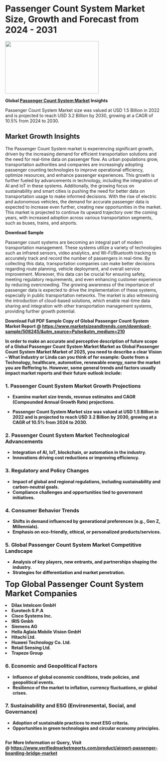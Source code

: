<H1>Passenger Count System Market Size, Growth and Forecast from 2024 - 2031</H1><img class="aligncenter size-medium wp-image-584254" src="https://thirdeyenews.in/wp-content/uploads/2024/09/Global-Market-Research-300x168.jpeg" alt="" width="300" height="168" /><p><strong>Global&nbsp;<a href="https://www.marketsizeandtrends.com/download-sample/508245/&amp;utm_source=Pulse&amp;utm_medium=210">Passenger Count System Market</a> Insights</strong></p><p>Passenger Count System Market size was valued at USD 1.5 Billion in 2022 and is projected to reach USD 3.2 Billion by 2030, growing at a CAGR of 10.5% from 2024 to 2030.</p><p><h2>Market Growth Insights</h2> <p>The Passenger Count System market is experiencing significant growth, driven by the increasing demand for efficient transportation solutions and the need for real-time data on passenger flow. As urban populations grow, transportation authorities and companies are increasingly adopting passenger counting technologies to improve operational efficiency, optimize resources, and enhance passenger experiences. This growth is further fueled by advancements in technology, including the integration of AI and IoT in these systems. Additionally, the growing focus on sustainability and smart cities is pushing the need for better data on transportation usage to make informed decisions. With the rise of electric and autonomous vehicles, the demand for accurate passenger data is expected to increase even further, creating new opportunities in the market. This market is projected to continue its upward trajectory over the coming years, with increased adoption across various transportation segments, such as buses, trains, and airports.</p> <p><strong>Download Sample</strong></p> <p>Passenger count systems are becoming an integral part of modern transportation management. These systems utilize a variety of technologies such as infrared sensors, video analytics, and Wi-Fi/Bluetooth tracking to accurately track and record the number of passengers in real-time. By collecting this data, transportation companies can make better decisions regarding route planning, vehicle deployment, and overall service improvement. Moreover, this data can be crucial for ensuring safety, meeting regulatory requirements, and even enhancing customer experience by reducing overcrowding. The growing awareness of the importance of passenger data is expected to drive the implementation of these systems, especially in public transportation networks. The market is also witnessing the introduction of cloud-based solutions, which enable real-time data sharing and integration with other transportation management systems, providing further growth potential.</p> <p><strong></p><p><span class=""><strong>Download Full PDF Sample Copy of Global Passenger Count System Market Report</strong> @ <a href="https://www.marketsizeandtrends.com/download-sample/508245/&amp;utm_source=Pulse&amp;utm_medium=210" target="_blank">https://www.marketsizeandtrends.com/download-sample/508245/&amp;utm_source=Pulse&amp;utm_medium=210</a></span></p><p>In order to make an accurate and perceptive description of future scope of a Global&nbsp;Passenger Count System Market Market as Global&nbsp;Passenger Count System Market Market of 2025, you need to describe a clear Vision &ndash; What Industry or Linda can you think of for example: Quote from a Technology, healthcare, automotive, renewable energy, name the market you are Reffering to. However, some general trends and factors usually impact market reports and their future outlook include:</p><h3>1.&nbsp;<strong>Passenger Count System Market Growth Projections</strong></h3><ul><li>Examine market size trends, revenue estimates and CAGR (Compounded Annual Growth Rate) projections.</li><li><p>Passenger Count System Market size was valued at USD 1.5 Billion in 2022 and is projected to reach USD 3.2 Billion by 2030, growing at a CAGR of 10.5% from 2024 to 2030.</p></li></ul><h3>2.&nbsp;<strong>Passenger Count System Market Technological Advancements</strong></h3><ul><li>Integration of AI, IoT, blockchain, or automation in the industry.</li><li>Innovations driving cost reductions or improving efficiency.</li></ul><h3>3.&nbsp;<strong>Regulatory and Policy Changes</strong></h3><ul><li>Impact of global and regional regulations, including sustainability and carbon-neutral goals.</li><li>Compliance challenges and opportunities tied to government initiatives.</li></ul><h3>4.&nbsp;<strong>Consumer Behavior Trends</strong></h3><ul><li>Shifts in demand influenced by generational preferences (e.g., Gen Z, Millennials).</li><li>Emphasis on eco-friendly, ethical, or personalized products/services.</li></ul><h3>5.&nbsp;<strong>Global Passenger Count System Market Competitive Landscape</strong></h3><ul><li>Analysis of key players, new entrants, and partnerships shaping the industry.</li><li>Strategies for differentiation and market penetration.</li></ul><p data-pm-slice="1 1 []"><span style="color: inherit; font-family: inherit; font-size: 25px;">Top Global Passenger Count System Market Companies</span></p><div class="" data-test-id=""><p><li>Dilax Intelcom GmbH</li><li> Eurotech S.P.A</li><li> Cisco Systems Inc.</li><li> IRIS Gmbh</li><li> Siemens AG</li><li> Hella Aglaia Mobile Vision GmbH</li><li> Hitachi Ltd.</li><li> Huawei Technology Co. Ltd.</li><li> Retail Sensing Ltd.</li><li> Trapeze Group</li></p></div><h3>6.&nbsp;<strong>Economic and Geopolitical Factors</strong></h3><ul><li>Influence of global economic conditions, trade policies, and geopolitical events.</li><li>Resilience of the market to inflation, currency fluctuations, or global crises.</li></ul><h3>7.&nbsp;<strong>Sustainability and ESG (Environmental, Social, and Governance)</strong></h3><ul><li>Adoption of sustainable practices to meet ESG criteria.</li><li>Opportunities in green technologies and circular economy principles.</li></ul><h2><strong style="font-size: 14px;">For More Information or Query, Visit @&nbsp;</strong><a style="background-color: #ffffff; font-size: 14px;" href="https://www.marketsizeandtrends.com/report/passenger-count-system-market/" target="_blank">https://www.verifiedmarketreports.com/product/airport-passenger-boarding-bridge-market</a></h2>
